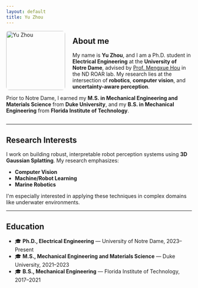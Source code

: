 ```yaml
---
layout: default
title: Yu Zhou
---
```


<img src="images/profile.jpg" width="160" alt="Yu Zhou" style="float: left; margin-right: 20px; border-radius: 8px;"/>

## About me

My name is **Yu Zhou**, and I am a Ph.D. student in **Electrical Engineering** at the **University of Notre Dame**, advised by [Prof. Mengxue Hou](https://engineering.nd.edu/faculty/mengxue-hou/) in the ND ROAR lab. My research lies at the intersection of **robotics**, **computer vision**, and **uncertainty-aware perception**.

Prior to Notre Dame, I earned my **M.S. in Mechanical Engineering and Materials Science** from **Duke University**, and my **B.S. in Mechanical Engineering** from **Florida Institute of Technology**.

<div style="clear: both;"></div>

---

## Research Interests

I work on building robust, interpretable robot perception systems using **3D Gaussian Splatting**. My research emphasizes:

- **Computer Vision**
- **Machine/Robot Learning**
- **Marine Robotics**

I'm especially interested in applying these techniques in complex domains like underwater environments.

---

## Education

- 🎓 **Ph.D., Electrical Engineering** — University of Notre Dame, 2023–Present  
- 🎓 **M.S., Mechanical Engineering and Materials Science** — Duke University, 2021–2023  
- 🎓 **B.S., Mechanical Engineering** — Florida Institute of Technology, 2017–2021
